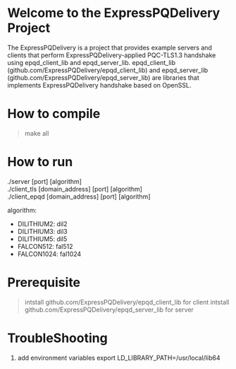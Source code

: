Welcome to the ExpressPQDelivery Project
==============================
The ExpressPQDelivery is a project that provides example servers and clients that perform ExpressPQDelivery-applied PQC-TLS1.3 handshake using epqd_client_lib and epqd_server_lib.
epqd_client_lib (github.com/ExpressPQDelivery/epqd_client_lib) and epqd_server_lib (github.com/ExpressPQDelivery/epqd_server_lib) are libraries that implements ExpressPQDelivery handshake based on OpenSSL.

# How to compile
> make all

# How to run 
./server [port] [algorithm]  
./client_tls [domain_address] [port] [algorithm]  
./client_epqd [domain_address] [port] [algorithm]  

algorithm:  
- DILITHIUM2: dil2  
- DILITHIUM3: dil3  
- DILITHIUM5: dil5  
- FALCON512: fal512  
- FALCON1024: fal1024

# Prerequisite
> intstall github.com/ExpressPQDelivery/epqd_client_lib for client
> intstall github.com/ExpressPQDelivery/epqd_server_lib for server

# TroubleShooting
1. add environment variables
export LD_LIBRARY_PATH=/usr/local/lib64
